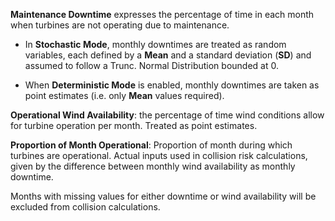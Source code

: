 **Maintenance Downtime** expresses the percentage of time in each month when
turbines are not operating due to maintenance.

- In **Stochastic Mode**, monthly downtimes are treated as random variables,
each defined by a **Mean** and a standard deviation (**SD**) and assumed to
follow a Trunc. Normal Distribution bounded at 0.

- When **Deterministic Mode** is enabled, monthly downtimes are taken
as point estimates (i.e. only **Mean** values required).

**Operational Wind Availability**: the percentage of time wind conditions
allow for turbine operation per month. Treated as point estimates.

**Proportion of Month Operational**: Proportion of month during which
turbines are operational. Actual inputs used in collision risk calculations,
given by the difference between monthly wind availability as monthly downtime.

Months with missing values for either downtime or wind availability will be
excluded from collision calculations.


